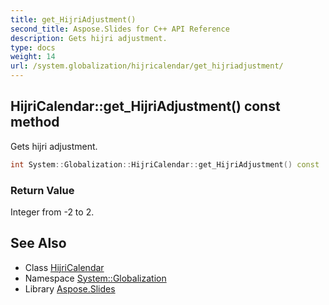 ```yaml
---
title: get_HijriAdjustment()
second_title: Aspose.Slides for C++ API Reference
description: Gets hijri adjustment.
type: docs
weight: 14
url: /system.globalization/hijricalendar/get_hijriadjustment/
---
```

## HijriCalendar::get_HijriAdjustment() const method


Gets hijri adjustment.

```cpp
int System::Globalization::HijriCalendar::get_HijriAdjustment() const
```


### Return Value

Integer from -2 to 2.

## See Also

* Class [HijriCalendar](../)
* Namespace [System::Globalization](../../)
* Library [Aspose.Slides](../../../)